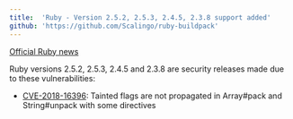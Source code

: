```yaml
---
title:	'Ruby - Version 2.5.2, 2.5.3, 2.4.5, 2.3.8 support added'
github: 'https://github.com/Scalingo/ruby-buildpack'
---
```


[Official Ruby news](https://www.ruby-lang.org/en/news/2018/10/17/not-propagated-taint-flag-in-some-formats-of-pack-cve-2018-16396/)

Ruby versions 2.5.2, 2.5.3, 2.4.5 and 2.3.8 are security releases made due to these vulnerabilities:

* [CVE-2018-16396](https://cve.mitre.org/cgi-bin/cvename.cgi?name=CVE-2018-16396): Tainted flags are not propagated in Array#pack and String#unpack with some directives

